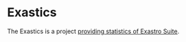 # Exastics

The Exastics is a project [providing statistics of Exastro Suite](https://exastro-suite.github.io/exastics/).
